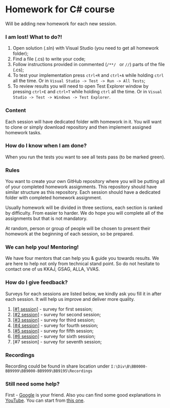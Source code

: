 # Homework for C# course

Will be adding new homework for each new session.

### I am lost! What to do?!
 1) Open solution (.sln) with Visual Studio (you need to get all homework folder);
 2) Find a file (.cs) to write your code;
 3) Follow instructions provided in commented (```/**/ ``` or ```//```) parts of the file (.cs);
 4) To test your implementation press ```ctrl+R``` and ```ctrl+A``` while holding ```ctrl``` all the time. Or in ```Visual Studio -> Test -> Run -> All Tests```;
 5) To review results you will need to open Test Explorer window by pressing ```ctrl+E``` and ```ctrl+T``` while holding ```ctrl``` all the time. Or in ```Visual Studio -> Test -> Windows -> Test Explorer```.
 
 ### Content

Each session will have dedicated folder with homework in it. You will want to clone or simply download repository and then implement assigned homework tasks.

### How do I know when I am done?
When you run the tests you want to see all tests pass (to be marked green).

### Rules
You want to create your own GitHub repository where you will be putting all of your completed homework assignments. This repository should have similar structure as this repository. Each session should have a dedicated folder with completed homework assignment.

Usually homework will be divided in three sections, each section is ranked by difficulty. From easier to harder. We do hope you will complete all of the assignments but that is not mandatory.

At random, person or group of people will be chosen to present their homework at the beginning of each session, so be prepared.

### We can help you! Mentoring!
We have four mentors that can help you & guide you towards results. We are here to help not only from technical stand point. So do not hesitate to contact one of us KKAJ, GSAG, ALLA, VVAS.

### How do I give feedback?
Surveys for each sessions are listed below, we kindly ask you fill it in after each session. It will help us improve and deliver more quality.
1) [[#1 session]](https://www.surveymonkey.com/r/8JZSQ2K) - survey for first session;
2) [[#2 session]](https://www.surveymonkey.com/r/8F2ZZW3) - survey for second session;
3) [[#3 session]](https://www.surveymonkey.com/r/8FSMNLV) - survey for third session;
4) [[#4 session]](https://www.surveymonkey.com/r/8FTHYYX) - survey for fourth session;
5) [[#5 session]](https://www.surveymonkey.com/r/8FN8PSV) - survey for fifth session;
6) [[#6 session]](https://www.surveymonkey.com/r/8FBTLPV) - survey for sixth session;
7) [#7 session] - survey for seventh session;


### Recordings
Recording could be found in share location under ```I:\Div\B\BB0000-BB9999\BB9000-BB9999\BB9195\Recordings```

### Still need some help?
First - [Google](https://www.google.lt) is your friend. Also you can find some good explanations in [YouTube](https://www.youtube.com). You can start from [this one](https://www.youtube.com/watch?v=pSiIHe2uZ2w&list=PLPV2KyIb3jR6ZkG8gZwJYSjnXxmfPAl51).
